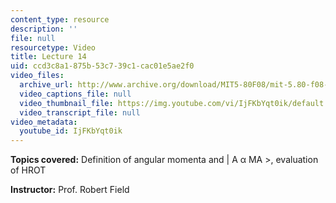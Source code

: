 ```yaml
---
content_type: resource
description: ''
file: null
resourcetype: Video
title: Lecture 14
uid: ccd3c8a1-875b-53c7-39c1-cac01e5ae2f0
video_files:
  archive_url: http://www.archive.org/download/MIT5-80F08/mit-5.80-f08-lec14_300k.mp4
  video_captions_file: null
  video_thumbnail_file: https://img.youtube.com/vi/IjFKbYqt0ik/default.jpg
  video_transcript_file: null
video_metadata:
  youtube_id: IjFKbYqt0ik
---
```


**Topics covered:** Definition of angular momenta and | A α MA >, evaluation of HROT

**Instructor:** Prof. Robert Field
